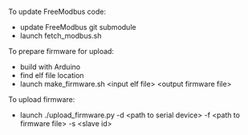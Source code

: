 To update FreeModbus code:
 - update FreeModbus git submodule
 - launch fetch_modbus.sh

To prepare firmware for upload:
 - build with Arduino
 - find elf file location
 - launch make_firmware.sh \<input elf file\> \<output firmware file\>

To upload firmware:
 - launch ./upload_firmware.py -d \<path to serial device\> -f \<path to firmware file\> -s \<slave id\>
